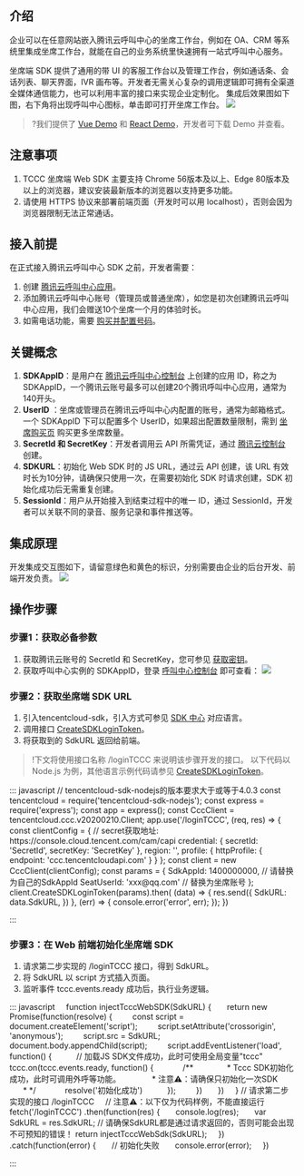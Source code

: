 ## 介绍
企业可以在任意网站嵌入腾讯云呼叫中心的坐席工作台，例如在 OA、CRM 等系统里集成坐席工作台，就能在自己的业务系统里快速拥有一站式呼叫中心服务。

坐席端 SDK 提供了通用的带 UI 的客服工作台以及管理工作台，例如通话条、会话列表、聊天界面，IVR 画布等。开发者无需关心复杂的调用逻辑即可拥有全渠道全媒体通信能力，也可以利用丰富的接口来实现企业定制化。
集成后效果图如下图，右下角将出现呼叫中心图标，单击即可打开坐席工作台。
![](https://qcloudimg.tencent-cloud.cn/raw/d0061346be094140a3a21d7c461aa588.png)
>?我们提供了 [Vue Demo](https://tccc.qcloud.com/assets/tccc-vue-demo.zip) 和 [React Demo](https://tccc.qcloud.com/assets/tccc-react-demo.zip)，开发者可下载 Demo 并查看。

## 注意事项
1. TCCC 坐席端 Web SDK 主要支持 Chrome 56版本及以上、Edge 80版本及以上的浏览器，建议安装最新版本的浏览器以支持更多功能。
2. 请使用 HTTPS 协议来部署前端页面（开发时可以用 localhost），否则会因为浏览器限制无法正常通话。

## 接入前提
在正式接入腾讯云呼叫中心 SDK 之前，开发者需要：
1. 创建 [腾讯云呼叫中心应用](https://console.cloud.tencent.com/ccc)。
2. 添加腾讯云呼叫中心账号（管理员或普通坐席），如您是初次创建腾讯云呼叫中心应用，我们会赠送10个坐席一个月的体验时长。
3. 如需电话功能，需要 [购买并配置号码](https://cloud.tencent.com/document/product/679/67130)。

## 关键概念
1. **SDKAppID**：是用户在 [腾讯云呼叫中心控制台](https://tccc.qcloud.com/) 上创建的应用 ID，称之为 SDKAppID，一个腾讯云账号最多可以创建20个腾讯呼叫中心应用，通常为140开头。
2. **UserID** ：坐席或管理员在腾讯云呼叫中心内配置的账号，通常为邮箱格式。一个 SDKAppID 下可以配置多个 UserID，如果超出配置数量限制，需到 [坐席购买页](https://buy.cloud.tencent.com/ccc_seat) 购买更多坐席数量。
3. **SecretId 和 SecretKey**：开发者调用云 API 所需凭证，通过 [腾讯云控制台](https://console.cloud.tencent.com/cam/capi) 创建。
4. **SDKURL**：初始化 Web SDK 时的 JS URL，通过云 API 创建，该 URL 有效时长为10分钟，请确保只使用一次，在需要初始化 SDK 时请求创建，SDK 初始化成功后无需重复创建。
5. **SessionId**：用户从开始接入到结束过程中的唯一 ID，通过 SessionId，开发者可以关联不同的录音、服务记录和事件推送等。

## 集成原理
开发集成交互图如下，请留意绿色和黄色的标识，分别需要由企业的后台开发、前端开发负责。
![](https://qcloudimg.tencent-cloud.cn/raw/d6160a99f387578102b4f27fab3115ab.png)

## 操作步骤[](id:tutorial)
### 步骤1：获取必备参数
1. 获取腾讯云账号的 SecretId 和 SecretKey，您可参见 [获取密钥](https://console.cloud.tencent.com/cam/capi)。
2. 获取呼叫中心实例的 SDKAppID，登录 [呼叫中心控制台](https://console.cloud.tencent.com/ccc) 即可查看：
![](https://qcloudimg.tencent-cloud.cn/raw/d95634b1142a19752cbfb0b9c084e3d7.png)

### 步骤2：获取坐席端 SDK URL
1. 引入tencentcloud-sdk，引入方式可参见 [SDK 中心](https://cloud.tencent.com/document/product/494/42698) 对应语言。
2. 调用接口 [CreateSDKLoginToken](https://cloud.tencent.com/document/api/679/49227 )。
3. 将获取到的 SdkURL 返回给前端。
>!下文将使用接口名称 /loginTCCC 来说明该步骤开发的接口。
以下代码以 Node.js 为例，其他语言示例代码请参见 [CreateSDKLoginToken](https://console.cloud.tencent.com/api/explorer?Product=ccc&Version=2020-02-10&Action=CreateSDKLoginToken&SignVersion=)。
<dx-codeblock>
:::  javascript
// tencentcloud-sdk-nodejs的版本要求大于或等于4.0.3
const tencentcloud = require('tencentcloud-sdk-nodejs');
const express = require('express');
const app = express();
const CccClient = tencentcloud.ccc.v20200210.Client;
app.use('/loginTCCC', (req, res) => {
  const clientConfig = {
    // secret获取地址: https://console.cloud.tencent.com/cam/capi
    credential: {
      secretId: 'SecretId',
      secretKey: 'SecretKey'
    },
    region: '',
    profile: {
      httpProfile: {
        endpoint: 'ccc.tencentcloudapi.com'
      }
    }
  };
  const client = new CccClient(clientConfig);
  const params = {
    SdkAppId: 1400000000,  // 请替换为自己的SdkAppId
    SeatUserId: 'xxx@qq.com'  // 替换为坐席账号
  };
  client.CreateSDKLoginToken(params).then(
    (data) => {
       res.send({
         SdkURL: data.SdkURL,
       })
    },
    (err) => {
      console.error('error', err);
  });
})

:::
</dx-codeblock>

### 步骤3：在 Web 前端初始化坐席端 SDK
1. 请求第二步实现的 /loginTCCC 接口，得到 SdkURL。
2. 将 SdkURL 以 script 方式插入页面。
3. 监听事件 tccc.events.ready 成功后，执行业务逻辑。
<dx-codeblock>
:::  javascript
    function injectTcccWebSDK(SdkURL) {
      return new Promise(function(resolve) {
        const script = document.createElement('script');
        script.setAttribute('crossorigin', 'anonymous');
        script.src = SdkURL; 
        document.body.appendChild(script);
        script.addEventListener('load', function() {
          // 加载JS SDK文件成功，此时可使用全局变量"tccc"
          tccc.on(tccc.events.ready, function() {
            /** 
             * Tccc SDK初始化成功，此时可调用外呼等功能。
             * 注意⚠️：请确保只初始化一次SDK
             * */
            resolve('初始化成功')
          });
        })
      })
    }
    // 请求第二步实现的接口 /loginTCCC 
    // 注意⚠️：以下仅为代码样例，不能直接运行
    fetch('/loginTCCC')
      .then(function(res) {
        console.log(res);
        var SdkURL = res.SdkURL; // 请确保SdkURL都是通过请求返回的，否则可能会出现不可预知的错误！
        return injectTcccWebSdk(SdkURL);
      })
      .catch(function(error) {
        // 初始化失败
        console.error(error);
      })

:::
</dx-codeblock>

